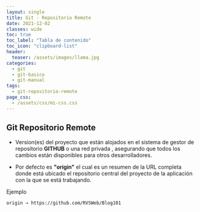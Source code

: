 ```yaml
---
layout: single
title: Git - Repositorio Remote
date: 2021-12-02
classes: wide
toc: true
toc_label: "Tabla de contenido"
toc_icon: "clipboard-list"
header:
  teaser: /assets/images/llama.jpg
categories:
  - git
  - git-basico
  - git-manual
tags:
  - git-repositorio-remote
page_css: 
  - /assets/css/mi-css.css
---
```


## Git Repositorio Remote

* Version(es) del proyecto que están alojados en el sistema de gestor de repositorio **GITHUB** o una red privada , asegurando que todos los cambios están disponibles para otros desarrolladores.

* Por defecto es **"origin"** el cual es un resumen de la URL completa donde está ubicado el repositorio central del proyecto de la aplicación con la que se está trabajando.

Ejemplo

``origin → https://github.com/RVSWeb/Blog101``
